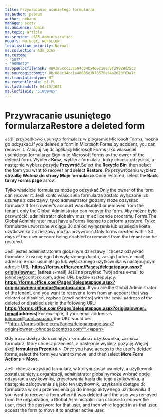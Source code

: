 ```yaml
---
title: Przywracanie usuniętego formularza
ms.author: pebaum
author: pebaum
manager: scotv
ms.audience: Admin
ms.topic: article
ms.service: o365-administration
ROBOTS: NOINDEX, NOFOLLOW
localization_priority: Normal
ms.collection: Adm_O365
ms.custom:
- "2547"
- "9000672"
ms.openlocfilehash: 48018accc23a504c34b5469c198d6f29929d25c2
ms.sourcegitcommit: 8bc60ec34bc1e40685e3976576e04a2623f63a7c
ms.translationtype: MT
ms.contentlocale: pl-PL
ms.lasthandoff: 04/15/2021
ms.locfileid: "51809485"
---
```

# <a name="restore-a-deleted-form"></a><span data-ttu-id="d74fb-102">Przywracanie usuniętego formularza</span><span class="sxs-lookup"><span data-stu-id="d74fb-102">Restore a deleted form</span></span>

<span data-ttu-id="d74fb-103">Jeśli przypadkowo usunięto formularz w programie Microsoft Forms, można go odzyskać.</span><span class="sxs-lookup"><span data-stu-id="d74fb-103">If you deleted a form in Microsoft Forms by accident, you can recover it.</span></span> <span data-ttu-id="d74fb-104">Zaloguj się do aplikacji Microsoft Forms jako właściciel usuniętego formularza.</span><span class="sxs-lookup"><span data-stu-id="d74fb-104">Sign in to Microsoft Forms as the owner of the deleted form.</span></span> <span data-ttu-id="d74fb-105">Wybierz **Kosz,** wybierz formularz, który chcesz odzyskać, a następnie wybierz pozycję **Przywróć**.</span><span class="sxs-lookup"><span data-stu-id="d74fb-105">Select the **Recycle Bin**, then select the form you want to recover and select **Restore**.</span></span> <span data-ttu-id="d74fb-106">Po przywróceniu wybierz **strzałkę Wstecz do strony Moje formularze.**</span><span class="sxs-lookup"><span data-stu-id="d74fb-106">Once restored, select the **Back to my Forms page** arrow.</span></span>

<span data-ttu-id="d74fb-107">Tylko właściciel formularza może go odzyskać.</span><span class="sxs-lookup"><span data-stu-id="d74fb-107">Only the owner of the form can recover it.</span></span> <span data-ttu-id="d74fb-108">Jeśli konto właściciela formularza zostało wyłączone lub usunięte z dzierżawy, tylko administrator globalny może odzyskać formularz.</span><span class="sxs-lookup"><span data-stu-id="d74fb-108">If form owner's account was disabled or removed from the tenant, only the Global Administrator can recover the form.</span></span> <span data-ttu-id="d74fb-109">Aby można było przywrócić, administrator globalny musi mieć licencję programu Forms.</span><span class="sxs-lookup"><span data-stu-id="d74fb-109">The Global Administrator must have a Forms license to perform a restore.</span></span> <span data-ttu-id="d74fb-110">Tylko formularze utworzone w ciągu 30 dni od wyłączenia lub usunięcia konta użytkownika z dzierżawy można przywrócić.</span><span class="sxs-lookup"><span data-stu-id="d74fb-110">Only forms created within 30 days of the user account being disabled or removed from the tenant can be restored.</span></span>

<span data-ttu-id="d74fb-111">Jeśli jesteś administratorem globalnym dzierżawy i chcesz odzyskać formularz z usuniętego lub wyłączonego konta, zastąp [adres e-mail] adresem e-mail usuniętego lub wyłączonego użytkownika w następującym adresie URL: **https://forms.office.com/Pages/delegatepage.aspx?originalowner= [adres** e-mail] Jeśli na przykład Twój adres e-mail to johndoe@contoso.com, adres URL będzie następujący: **https://forms.office.com/Pages/delegatepage.aspx?originalowner=johndoe@contoso.com** .</span><span class="sxs-lookup"><span data-stu-id="d74fb-111">If you are the Global Administrator of the tenant, and you want to recover a form from an account that was deleted or disabled, replace [email address] with the email address of the deleted or disabled user in the following URL: **https://forms.office.com/Pages/delegatepage.aspx?originalowner=[email address]** For example, if your email address is johndoe@contoso.com, the URL would be: **https://forms.office.com/Pages/delegatepage.aspx?originalowner=johndoe@contoso.com**.</span></span> 

<span data-ttu-id="d74fb-112">Gdy masz dostęp do usuniętych formularzy użytkownika, zaznacz formularz, który chcesz przenieść, a następnie wybierz pozycję Więcej akcji **formularza Przenieś**  >  .</span><span class="sxs-lookup"><span data-stu-id="d74fb-112">Once you have access to the user's deleted forms, select the form you want to move, and then select **More Form Actions** > **Move**.</span></span>

<span data-ttu-id="d74fb-113">Jeśli chcesz odzyskać formularz, w którym został usunięty, a użytkownik został usunięty z organizacji, administrator globalny może wybrać opcję odzyskania użytkownika, zresetowania hasła dla tego użytkownika, a następnie zalogowania się jako ten użytkownik, uzyskania dostępu do formularza w celu przeniesienia go do innego aktywnego użytkownika.</span><span class="sxs-lookup"><span data-stu-id="d74fb-113">If you want to recover a form where it was deleted and the user was removed from the organization, a Global Administrator can choose to recover the user, reset the password for that user, and then while logged in as that user, access the form to move it to another active user.</span></span> 